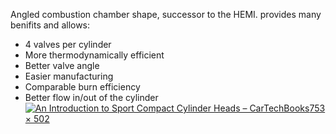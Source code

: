 Angled combustion chamber shape, successor to the HEMI. provides many benifits and allows:
- 4 valves per cylinder  
- More thermodynamically efficient  
- Better valve angle  
- Easier manufacturing  
- Comparable burn efficiency  
- Better flow in/out of the cylinder
[![An Introduction to Sport Compact Cylinder Heads – CarTechBooks](https://cdn.shopify.com/s/files/1/0367/8791/2749/files/Heads_5.JPG?v=1601274292)753 × 502](https://www.cartechbooks.com/blogs/techtips/sportcompactheads)